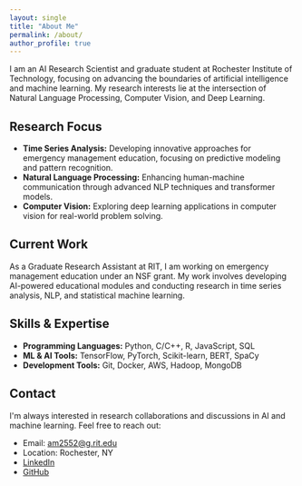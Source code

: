 ```yaml
---
layout: single
title: "About Me"
permalink: /about/
author_profile: true
---
```


I am an AI Research Scientist and graduate student at Rochester Institute of Technology, focusing on advancing the boundaries of artificial intelligence and machine learning. My research interests lie at the intersection of Natural Language Processing, Computer Vision, and Deep Learning.

## Research Focus

- **Time Series Analysis:** Developing innovative approaches for emergency management education, focusing on predictive modeling and pattern recognition.
- **Natural Language Processing:** Enhancing human-machine communication through advanced NLP techniques and transformer models.
- **Computer Vision:** Exploring deep learning applications in computer vision for real-world problem solving.

## Current Work

As a Graduate Research Assistant at RIT, I am working on emergency management education under an NSF grant. My work involves developing AI-powered educational modules and conducting research in time series analysis, NLP, and statistical machine learning.

## Skills & Expertise

- **Programming Languages:** Python, C/C++, R, JavaScript, SQL
- **ML & AI Tools:** TensorFlow, PyTorch, Scikit-learn, BERT, SpaCy
- **Development Tools:** Git, Docker, AWS, Hadoop, MongoDB

## Contact

I'm always interested in research collaborations and discussions in AI and machine learning. Feel free to reach out:

- Email: [am2552@g.rit.edu](mailto:am2552@g.rit.edu)
- Location: Rochester, NY
- [LinkedIn](https://linkedin.com/in/i-anuragmishra)
- [GitHub](https://github.com/i-anuragmishra) 
